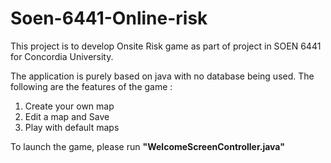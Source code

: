 # Soen-6441-Online-risk
This project is to develop Onsite Risk game as part of project in SOEN 6441 for Concordia University.

The application is purely based on java with no database being used. The following are the features of the game :

1. Create your own map
2. Edit a map and Save
3. Play with default maps

To launch the game, please run **"WelcomeScreenController.java"**
